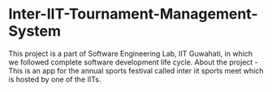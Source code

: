 # Inter-IIT-Tournament-Management-System
This project is a part of Software Engineering Lab, IIT Guwahati, in which we followed complete software development life cycle.
About the project - This is an app for the annual sports festival called inter iit sports meet which is hosted by one of the IITs.
